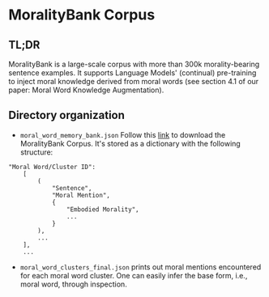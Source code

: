 # MoralityBank Corpus

## TL;DR
MoralityBank is a large-scale corpus with more than 300k morality-bearing sentence examples. It supports Language Models' (continual) pre-training to inject moral knowledge derived from moral words (see section 4.1 of our paper: Moral Word Knowledge Augmentation).

## Directory organization

- ```moral_word_memory_bank.json``` Follow this [link](https://drive.google.com/drive/folders/1BH5iDruCvvqAJ_4q1FnrcizkZ4eBnL3X?usp=sharing) to download the MoralityBank Corpus. It's stored as a dictionary with the following structure:
```
"Moral Word/Cluster ID":
    [
        (
            "Sentence",
            "Moral Mention",
            {
                "Embodied Morality",
                ...
            }
        ),
        ...
    ],
    ...
```

- ```moral_word_clusters_final.json``` prints out moral mentions encountered for each moral word cluster. One can easily infer the base form, i.e., moral word, through inspection.
